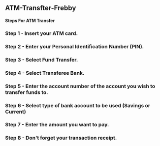 ## ATM-Transfter-Frebby

#### Steps For ATM Transfer

### Step 1 - Insert your ATM card.
### Step 2 - Enter your Personal Identification Number (PIN).
### Step 3 - Select Fund Transfer.
### Step 4 - Select Transferee Bank.
### Step 5 - Enter the account number of the account you wish to transfer funds to.
### Step 6 - Select type of bank account to be used (Savings or Current)
### Step 7 - Enter the amount you want to pay.
### Step 8 - Don't forget your transaction receipt.
